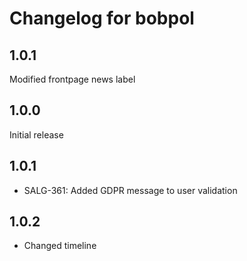 # Changelog for bobpol
## 1.0.1
Modified frontpage news label

## 1.0.0
Initial release

## 1.0.1
* SALG-361: Added GDPR message to user validation

## 1.0.2
* Changed timeline

